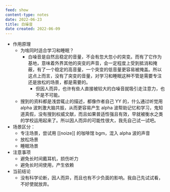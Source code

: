 ```yaml
---
feed: show
content-type: notes
date: 2022-06-23
title: 白噪音
date created: 2022-06-09
---
```

- 作用原理
	- 为啥同时适合学习和睡眠？
		- 白噪音是自然且稳定的音量，不会有忽大忽小的突变。而有了它作为基地，意味着外界其他的突变的声音，会一定程度上受到抵消和掩蔽，有了一个稳定的高音量，一个突变的低音量更容易被掩盖。所以这点上而言，没有了突变的音量，对学习和睡眠这种不管是需要专注还是放松的场景，都是需要的。
			- 但因人而异，也许有些人直接被较大的白噪音就吸引走注意力，也不是不可能。
	- 搜到的资料都是浅尝辄止的描述，都像作者自己 YY 的，什么通过听觉用 alpha 波刺激大脑共振，从而更容易产生 alpha 波帮助记忆和学习，鬼知道真假，没有搜到权威文献，而且如果普适性强且有效，早就被衡水之类的学校运用起来了。所以因人而异的可能性很大，我先自己试一试吧。
- 场景区分：
	- 专注场景，尝试用 [[noize]] 的咖啡馆 bgm，混入 alpha 波的声音
	- 放松场景
	- 睡眠场景
- 注意事项
	- 避免长时间戴耳机，损伤听力
	- 避免长时间使用，产生依赖
- 当前结论
	- 没有科学论断，因人而异，而且也有不少负面的影响。我自己先试试看，不好使就放弃。
